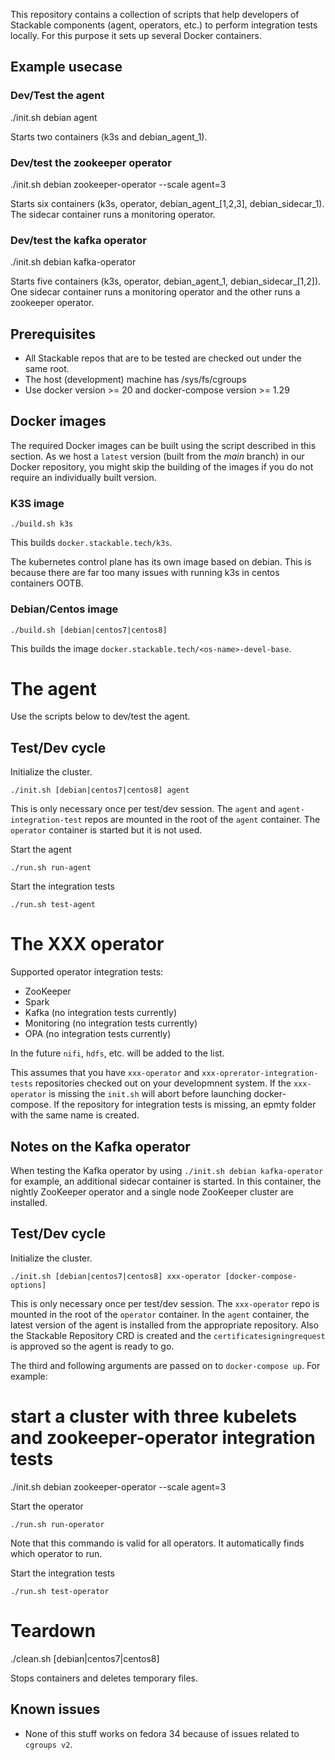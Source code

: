 This repository contains a collection of scripts that help developers of Stackable components (agent, operators, etc.) to
perform integration tests locally. For this purpose it sets up several Docker containers.

## Example usecase

### Dev/Test the agent

  ./init.sh debian agent

Starts two containers (k3s and debian_agent_1).

### Dev/test the zookeeper operator

  ./init.sh debian zookeeper-operator --scale agent=3

Starts six containers (k3s, operator, debian_agent_[1,2,3], debian_sidecar_1). The sidecar container runs a monitoring operator.

### Dev/test the kafka operator

  ./init.sh debian kafka-operator

Starts five containers (k3s, operator, debian_agent_1, debian_sidecar_[1,2]). One sidecar container runs a monitoring operator and the other runs a zookeeper operator.

## Prerequisites

* All Stackable repos that are to be tested are checked out under the same root.
* The host (development) machine has /sys/fs/cgroups
* Use docker version >= 20 and docker-compose version >= 1.29

## Docker images

The required Docker images can be built using the script described in this section. As we host a `latest` version (built from the *main* branch) in our Docker repository, you might skip the building of the images if you do not require an individually built version.

### K3S image

    ./build.sh k3s

This builds `docker.stackable.tech/k3s`.

The kubernetes control plane has its own image based on debian. This is because there are far too many issues
with running k3s in centos containers OOTB.

### Debian/Centos image

    ./build.sh [debian|centos7|centos8]

This builds the image `docker.stackable.tech/<os-name>-devel-base`.

# The agent

Use the scripts below to dev/test the agent.

## Test/Dev cycle

Initialize the cluster.

    ./init.sh [debian|centos7|centos8] agent

 This is only necessary once per test/dev session. The `agent` and `agent-integration-test` repos are mounted in the root of the `agent` container.
 The `operator` container is started but it is not used.

Start the agent

    ./run.sh run-agent

Start the integration tests

    ./run.sh test-agent

# The XXX operator

Supported operator integration tests:
* ZooKeeper
* Spark
* Kafka (no integration tests currently)
* Monitoring (no integration tests currently)
* OPA (no integration tests currently)

In the future `nifi`, `hdfs`, etc. will be added to the list.

This assumes that you have `xxx-operator` and `xxx-oprerator-integration-tests` repositories checked out on your developmnent system. If the `xxx-operator` is missing the `init.sh` will abort before launching docker-compose. If the repository for integration tests is missing, an epmty folder with the same name is created.

## Notes on the Kafka operator

When testing the Kafka operator by using `./init.sh debian kafka-operator` for example, an additional sidecar container is started. In this container, the nightly ZooKeeper operator and a single node ZooKeeper cluster are installed.

## Test/Dev cycle

Initialize the cluster.

    ./init.sh [debian|centos7|centos8] xxx-operator [docker-compose-options]

This is only necessary once per test/dev session. The `xxx-operator` repo is mounted in the root of the `operator` container. In the `agent` container, the latest version of the agent is installed from the appropriate repository. Also the Stackable Repository CRD is created and the `certificatesigningrequest` is approved so the agent is ready to go.

The third and following arguments are passed on to `docker-compose up`. For example:

  # start a cluster with three kubelets and zookeeper-operator integration tests
  ./init.sh debian zookeeper-operator --scale agent=3

Start the operator

    ./run.sh run-operator

Note that this commando is valid for all operators. It automatically finds which operator to run.

Start the integration tests

    ./run.sh test-operator

# Teardown

  ./clean.sh [debian|centos7|centos8]

Stops containers and deletes temporary files.

## Known issues

* None of this stuff works on fedora 34 because of issues related to `cgroups v2`. 

